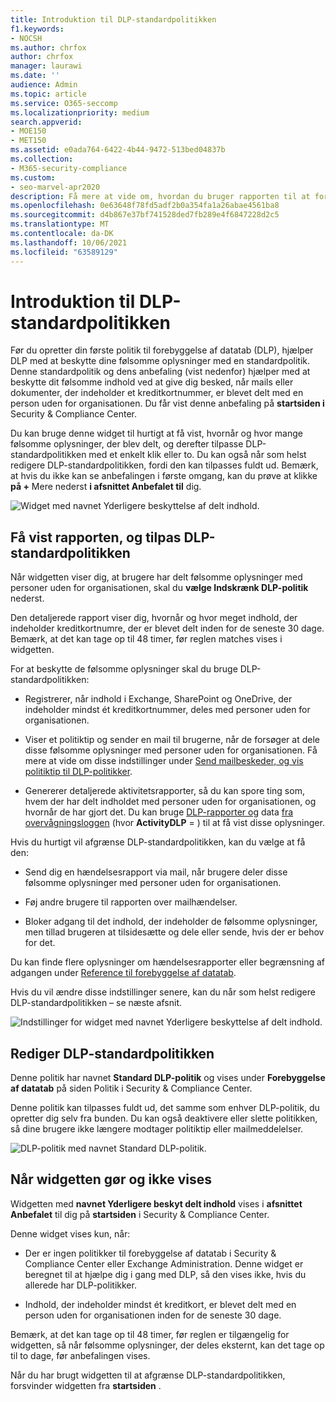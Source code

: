 ```yaml
---
title: Introduktion til DLP-standardpolitikken
f1.keywords:
- NOCSH
ms.author: chrfox
author: chrfox
manager: laurawi
ms.date: ''
audience: Admin
ms.topic: article
ms.service: O365-seccomp
ms.localizationpriority: medium
search.appverid:
- MOE150
- MET150
ms.assetid: e0ada764-6422-4b44-9472-513bed04837b
ms.collection:
- M365-security-compliance
ms.custom:
- seo-marvel-apr2020
description: Få mere at vide om, hvordan du bruger rapporten til at forbedre organisationens standardpolitik for forebyggelse af datatab (DLP).
ms.openlocfilehash: 0e63648f78fd5adf2b0a354fa1a26abae4561ba8
ms.sourcegitcommit: d4b867e37bf741528ded7fb289e4f6847228d2c5
ms.translationtype: MT
ms.contentlocale: da-DK
ms.lasthandoff: 10/06/2021
ms.locfileid: "63589129"
---
```

# <a name="get-started-with-the-default-dlp-policy"></a>Introduktion til DLP-standardpolitikken

Før du opretter din første politik til forebyggelse af datatab (DLP), hjælper DLP med at beskytte dine følsomme oplysninger med en standardpolitik. Denne standardpolitik og dens anbefaling (vist nedenfor) hjælper med at beskytte dit følsomme indhold ved at give dig besked, når mails eller dokumenter, der indeholder et kreditkortnummer, er blevet delt med en person uden for organisationen. Du får vist denne anbefaling på **startsiden i** Security &amp; Compliance Center. 
  
Du kan bruge denne widget til hurtigt at få vist, hvornår og hvor mange følsomme oplysninger, der blev delt, og derefter tilpasse DLP-standardpolitikken med et enkelt klik eller to. Du kan også når som helst redigere DLP-standardpolitikken, fordi den kan tilpasses fuldt ud. Bemærk, at hvis du ikke kan se anbefalingen i første omgang, kan du prøve at klikke **på +** Mere nederst **i afsnittet Anbefalet til** dig. 
  
![Widget med navnet Yderligere beskyttelse af delt indhold.](../media/2bae6dbc-cc92-4f35-b54c-c36e60226b5b.png)
  
## <a name="view-the-report-and-refine-the-default-dlp-policy"></a>Få vist rapporten, og tilpas DLP-standardpolitikken

Når widgetten viser dig, at brugere har delt følsomme oplysninger med personer uden for organisationen, skal du **vælge Indskrænk DLP-politik** nederst. 
  
Den detaljerede rapport viser dig, hvornår og hvor meget indhold, der indeholder kreditkortnumre, der er blevet delt inden for de seneste 30 dage. Bemærk, at det kan tage op til 48 timer, før reglen matches vises i widgetten.
  
For at beskytte de følsomme oplysninger skal du bruge DLP-standardpolitikken:
  
- Registrerer, når indhold i Exchange, SharePoint og OneDrive, der indeholder mindst ét kreditkortnummer, deles med personer uden for organisationen.
    
- Viser et politiktip og sender en mail til brugerne, når de forsøger at dele disse følsomme oplysninger med personer uden for organisationen. Få mere at vide om disse indstillinger under [Send mailbeskeder, og vis politiktip til DLP-politikker](use-notifications-and-policy-tips.md).
    
- Genererer detaljerede aktivitetsrapporter, så du kan spore ting som, hvem der har delt indholdet med personer uden for organisationen, og hvornår de har gjort det. Du kan bruge [DLP-rapporter og](view-the-dlp-reports.md) data [fra overvågningsloggen](search-the-audit-log-in-security-and-compliance.md) (hvor **ActivityDLP** = ) til at få vist disse oplysninger.
    
Hvis du hurtigt vil afgrænse DLP-standardpolitikken, kan du vælge at få den:
  
- Send dig en hændelsesrapport via mail, når brugere deler disse følsomme oplysninger med personer uden for organisationen.
    
- Føj andre brugere til rapporten over mailhændelser.
    
- Bloker adgang til det indhold, der indeholder de følsomme oplysninger, men tillad brugeren at tilsidesætte og dele eller sende, hvis der er behov for det.
    
Du kan finde flere oplysninger om hændelsesrapporter eller begrænsning af adgangen under [Reference til forebyggelse af datatab](data-loss-prevention-policies.md).
  
Hvis du vil ændre disse indstillinger senere, kan du når som helst redigere DLP-standardpolitikken – se næste afsnit.
  
![Indstillinger for widget med navnet Yderligere beskyttelse af delt indhold.](../media/dad30a84-2715-4c0a-a5c5-44d85492363e.png)
  
## <a name="edit-the-default-dlp-policy"></a>Rediger DLP-standardpolitikken

Denne politik har navnet **Standard DLP-politik** og vises under **Forebyggelse af datatab** på siden Politik i  Security &amp; Compliance Center. 
  
Denne politik kan tilpasses fuldt ud, det samme som enhver DLP-politik, du opretter dig selv fra bunden. Du kan også deaktivere eller slette politikken, så dine brugere ikke længere modtager politiktip eller mailmeddelelser.
  
![DLP-politik med navnet Standard DLP-politik.](../media/260731e8-4d57-4c98-abec-07b052ec48d5.png)
  
## <a name="when-the-widget-does-and-does-not-appear"></a>Når widgetten gør og ikke vises

Widgetten med **navnet Yderligere beskyt delt indhold** vises i **afsnittet Anbefalet** til dig på **startsiden** i Security &amp; Compliance Center. 
  
Denne widget vises kun, når:
  
- Der er ingen politikker til forebyggelse af datatab i Security &amp; Compliance Center eller Exchange Administration. Denne widget er beregnet til at hjælpe dig i gang med DLP, så den vises ikke, hvis du allerede har DLP-politikker.
    
- Indhold, der indeholder mindst ét kreditkort, er blevet delt med en person uden for organisationen inden for de seneste 30 dage.
    
Bemærk, at det kan tage op til 48 timer, før reglen er tilgængelig for widgetten, så når følsomme oplysninger, der deles eksternt, kan det tage op til to dage, før anbefalingen vises.
  
Når du har brugt widgetten til at afgrænse DLP-standardpolitikken, forsvinder widgetten fra **startsiden** . 
  

